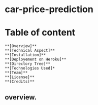 # car-price-prediction
# Table of content
    **[Overview]**
    **[Technical Aspect]**
    **[Installation]**
    **[Deployement on Heroku]**
    **[Directory Tree]**
    **[Technologies Used]*
    **[Team]**
    **[License]**
    **[Credits]**
## overview.

